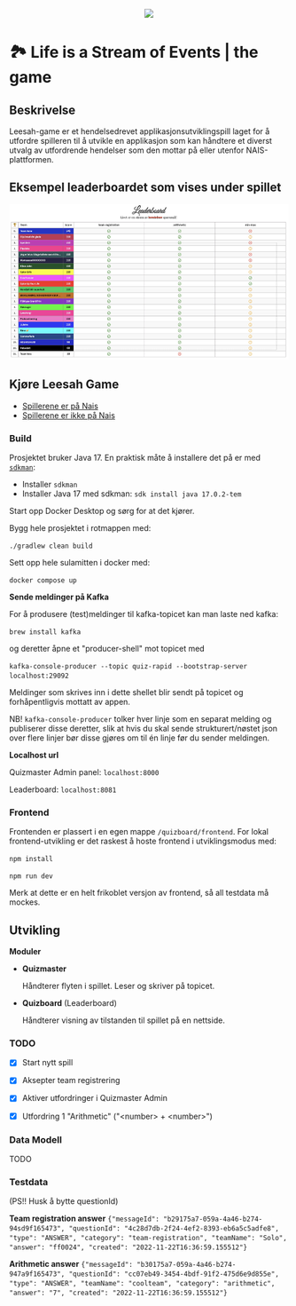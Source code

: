 
<p align="center">
<img style="height:40em;" src="/leesah.png">
</p>


# 🏞️ Life is a Stream of Events | the game

## Beskrivelse

Leesah-game er et hendelsedrevet applikasjonsutviklingspill laget for å utfordre spilleren til å utvikle en applikasjon som kan håndtere et diverst utvalg av utfordrende hendelser som den mottar på eller utenfor NAIS-plattformen.

## Eksempel leaderboardet som vises under spillet

<p align="center">
<img style="height:20em;" src="/leesah-game-board.png">
</p>



## Kjøre Leesah Game

- [Spillerene er på Nais]()
- [Spillerene er ikke på Nais](leesah-game-outside-nais.md)


### Build

Prosjektet bruker Java 17. En praktisk måte å installere det på er med [`sdkman`](https://sdkman.io/):
- Installer `sdkman`
- Installer Java 17 med sdkman: `sdk install java 17.0.2-tem`

Start opp Docker Desktop og sørg for at det kjører.

Bygg hele prosjektet i rotmappen med:

`./gradlew clean build`

Sett opp hele sulamitten i docker med:

`docker compose up`

**Sende meldinger på Kafka**

For å produsere (test)meldinger til kafka-topicet kan man laste ned kafka:

`brew install kafka`

og deretter åpne et "producer-shell" mot topicet med

`kafka-console-producer --topic quiz-rapid --bootstrap-server localhost:29092`

Meldinger som skrives inn i dette shellet blir sendt på topicet og forhåpentligvis mottatt av appen.

NB! `kafka-console-producer` tolker hver linje som en separat melding og publiserer disse deretter, slik at hvis du skal sende
strukturert/nøstet json over flere linjer bør disse gjøres om til én linje før du sender meldingen.

**Localhost url**

Quizmaster Admin panel: `localhost:8000`

Leaderboard: `localhost:8081`


### Frontend

Frontenden er plassert i en egen mappe `/quizboard/frontend`. For lokal frontend-utvikling er det raskest å hoste frontend i utviklingsmodus med:

`npm install`

`npm run dev`

Merk at dette er en helt frikoblet versjon av frontend, så all testdata må mockes.

## Utvikling

**Moduler**

- **Quizmaster**
  
  Håndterer flyten i spillet. Leser og skriver på topicet.

- **Quizboard** (Leaderboard)

  Håndterer visning av tilstanden til spillet på en nettside. 


### TODO

- [x] Start nytt spill
- [x] Aksepter team registrering
- [x] Aktiver utfordringer i Quizmaster Admin 
- [x] Utfordring 1 "Arithmetic" ("\<number\> + \<number\>")


### Data Modell

TODO


### Testdata

(PS!! Husk å bytte questionId)

**Team registration answer**
`{"messageId": "b29175a7-059a-4a46-b274-94sd9f165473", "questionId": "4c28d7db-2f24-4ef2-8393-eb6a5c5adfe8", "type": "ANSWER", "category": "team-registration", "teamName": "Solo", "answer": "ff0024", "created": "2022-11-22T16:36:59.155512"}`

**Arithmetic answer**
`{"messageId": "b30175a7-059a-4a46-b274-947a9f165473", "questionId": "cc07eb49-3454-4bdf-91f2-475d6e9d855e", "type": "ANSWER", "teamName": "coolteam", "category": "arithmetic", "answer": "7", "created": "2022-11-22T16:36:59.155512"}`
